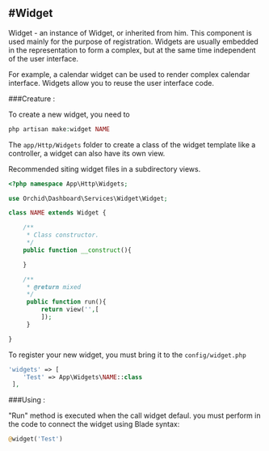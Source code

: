 #Widget
----------

Widget - an instance of Widget, or inherited from him.
This component is used mainly for the purpose of registration.
Widgets are usually embedded in the representation to form a complex, but at the same time independent of the user interface.




For example, a calendar widget can be used to render complex calendar interface.
Widgets allow you to reuse the user interface code.

###Creature :
	
To create a new widget, you need to	
```php
php artisan make:widget NAME
```

The `app/Http/Widgets` folder to create a class of the widget template like a controller, a widget can also have its own view.

Recommended siting widget files in a subdirectory views.
```php
<?php namespace App\Http\Widgets;

use Orchid\Dashboard\Services\Widget\Widget;

class NAME extends Widget {

    /**
     * Class constructor.
     */
    public function __construct(){

    }

    /**
     * @return mixed
     */
     public function run(){
         return view('',[
         ]);
     }

}
```

To register your new widget, you must bring it to the `config/widget.php`
```php
'widgets' => [
    'Test' => App\Widgets\NAME::class
 ],
```
	


###Using :


"Run" method is executed when the call widget defaul.
you must perform in the code to connect the widget using Blade syntax:
```php
@widget('Test')
```

